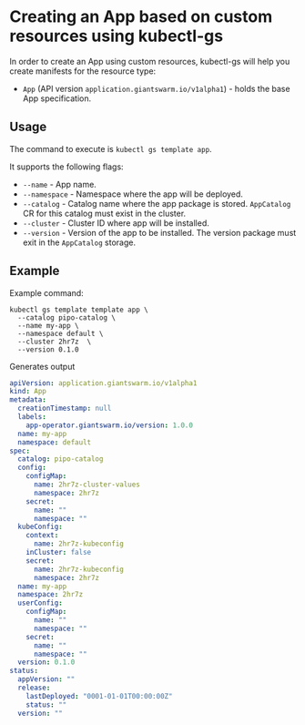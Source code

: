 # Creating an App  based on custom resources using kubectl-gs

In order to create an App using custom resources, kubectl-gs will help you create manifests for the resource type:

- `App` (API version `application.giantswarm.io/v1alpha1`) - holds the base App specification.

## Usage

The command to execute is `kubectl gs template app`.

It supports the following flags:

  - `--name` - App name.
  - `--namespace` - Namespace where the app will be deployed.
  - `--catalog` - Catalog name where the app package is stored. `AppCatalog` CR for this catalog must exist in the cluster.
  - `--cluster` - Cluster ID where app will be installed.
  - `--version` - Version of the app to be installed. The version package must exit in the `AppCatalog` storage.

## Example

Example command:

```
kubectl gs template template app \
  --catalog pipo-catalog \
  --name my-app \
  --namespace default \
  --cluster 2hr7z  \
  --version 0.1.0
```

Generates output

```yaml
apiVersion: application.giantswarm.io/v1alpha1
kind: App
metadata:
  creationTimestamp: null
  labels:
    app-operator.giantswarm.io/version: 1.0.0
  name: my-app
  namespace: default
spec:
  catalog: pipo-catalog
  config:
    configMap:
      name: 2hr7z-cluster-values
      namespace: 2hr7z
    secret:
      name: ""
      namespace: ""
  kubeConfig:
    context:
      name: 2hr7z-kubeconfig
    inCluster: false
    secret:
      name: 2hr7z-kubeconfig
      namespace: 2hr7z
  name: my-app
  namespace: 2hr7z
  userConfig:
    configMap:
      name: ""
      namespace: ""
    secret:
      name: ""
      namespace: ""
  version: 0.1.0
status:
  appVersion: ""
  release:
    lastDeployed: "0001-01-01T00:00:00Z"
    status: ""
  version: ""
```

